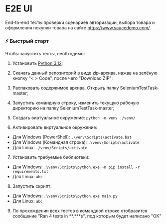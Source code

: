 # E2E UI

End-to-end тесты проверки сценариев авторизации, выбора товара и оформления покупки товара на сайте https://www.saucedemo.com/.

### ⚡ Быстрый старт

Чтобы запустить тесты, необходимо:

1. Установить [Python 3.12](https://www.python.org/downloads/);
2. Скачать данный репозиторий в виде zip-архива, нажав на зелёную кнопку "< > Code", после чего "Download ZIP";
3. Распаковать содержимое архива. Открыть папку SeleniumTestTask-master;
4. Запустить командную строку, изменить текущую рабочую директорию на папку SeleniumTestTask-master;
5. Создать виртуальное окружение: `python -m venv ./venv/`

6. Активировать виртуальное окружение:

- Для Windows (PowerShell): `.\venv\Scripts\activate.bat`
- Для Windows (Командная строка): `.\venv\Scripts\activate`
- Для Linux: `./venv/Scripts/activate`


7. Установить требуемые библиотеки:

- Для Windows: `.\venv\Scripts\python.exe -m pip install -r requirements.txt`
- Для Linux: `abc`

8. Запустить скрипт:

- Для Windows: `.\venv\Scripts\python.exe main.py`
- Для Linux: `abc`

9. По прохождении всех тестов в командной строке отобразится сообщение "Ran 4 tests in **.***s", под которым будет написано "OK"